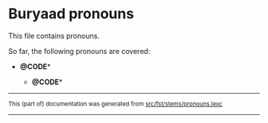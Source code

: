 # Buryaad pronouns

This file contains pronouns.

So far, the following pronouns are covered:

* **@CODE***

    - **@CODE***

* * *

<small>This (part of) documentation was generated from [src/fst/stems/pronouns.lexc](https://github.com/giellalt/lang-bxr/blob/main/src/fst/stems/pronouns.lexc)</small>

---

